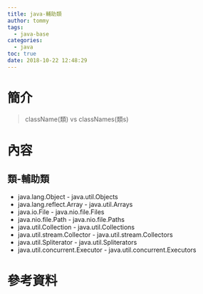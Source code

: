 ```yaml
---
title: java-輔助類
author: tommy
tags:
  - java-base
categories:
  - java
toc: true
date: 2018-10-22 12:48:29
---
```


# 簡介
> className(類) vs classNames(類s)


<!--more-->
# 內容

## 類-輔助類
- java.lang.Object - java.util.Objects
- java.lang.reflect.Array - java.util.Arrays
- java.io.File - java.nio.file.Files
- java.nio.file.Path - java.nio.file.Paths
- java.util.Collection - java.util.Collections
- java.util.stream.Collector - java.util.stream.Collectors
- java.util.Spliterator - java.util.Spliterators
- java.util.concurrent.Executor - java.util.concurrent.Executors



# 參考資料


